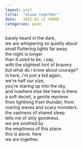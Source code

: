 ```yaml
---
layout: post
title:  "alone together"
date:   2022-02-12 +0800
categories: poem
---
```

<div id="poemPost unWrap"><p>barely heard in the dark,<br />
we are whispering so quietly about<br />
small fluttering lights far away.<br />
the night is longer<br />
than it used to be, i say,<br />
with the slightest hint of bravery<br />
but what do i know about courage?<br />
in here, i'm just a kid again,<br />
we're half our size,<br />
you're staring up into the sky,<br />
and nowhere else like here is there<br />
a soft deceit, a gentle reprieve<br />
from lightning from thunder, from<br />
roaring waves and scary monsters.<br />
the vastness of shared sleep<br />
tells me of only goodness.<br />
we are soothed by<br />
the emptiness of this place.<br />
this is alone. here<br />
we are together.</p></div>